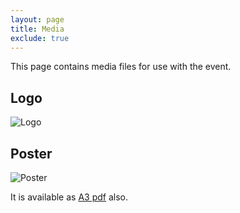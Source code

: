 ```yaml
---
layout: page
title: Media
exclude: true
---
```


This page contains media files for use with the event.

Logo
--------

![Logo]({{site.baseurl}}/media/logo1.png)


Poster
-------

![Poster]({{site.baseurl}}/media/hackathon_2016_may/poster1.jpg)

It is available as [A3 pdf]({{site.baseurl}}/media/hackathon_2016_may/poster1.pdf) also.

